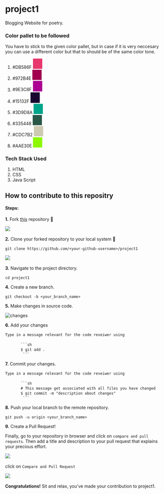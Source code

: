 # project1
Blogging Website for poetry. 
### Color pallet to be followed
You have to stick to the given color pallet, but in case if it is very neccesary you can use a different color but that to should be of the same color tone.
1. #DB586F <img src="images/colordb586f.png" width="30">
2. #972B4E <img src="images/color972b4e.png" width="30">
3. #9E3C8F <img src="images/color9e3c8f.png" width="30">
4. #15132F <img src="images/color15132f.png" width="30">
5. #3D9D8A <img src="images/color3d9d8a.png" width="30">
6. #335448 <img src="images/color335448.png" width="30">
7. #CDC7B2 <img src="images/colorcdc7b2.png" width="30">
8. #AAE30E <img src="images/coloraae30e.png" width="30">

### Tech Stack Used 
1. HTML
2. CSS
3. Java Script

## How to contribute to this repositry

#### Steps:


**1.** Fork [this](https://github.com/gauravchauhan2403/project1.git) repository :fork_and_knife:

<img src="https://user-images.githubusercontent.com/41269164/70219309-9a3eca80-176a-11ea-8a4d-1bd701d07314.png" width=300>

**2.** Clone your forked repository to your local system :busts_in_silhouette:

```terminal
git clone https://github.com/<your-github-username>/project1
```

<img src="https://encrypted-tbn0.gstatic.com/images?q=tbn%3AANd9GcT5N0HJ9db7jSvcL4dsDscZQBzqQqqKVs0BnO1OVz26glLWKJRY&usqp=CAU" width="300">

**3.** Navigate to the project directory.

```terminal
cd project1
```

**4.** Create a new branch.

```terminal
git checkout -b <your_branch_name>
```

**5.** Make changes in source code.

![changes](https://media.giphy.com/media/QNFhOolVeCzPQ2Mx85/200w_d.gif)

**6.** Add your changes

````
Type in a message relevant for the code reveiwer using

       ```sh
       $ git add .
        ```
````

**7.** Commit your changes.

````
Type in a message relevant for the code reveiwer using

       ```sh
       # This message get associated with all files you have changed
       $ git commit -m "description about changes"
        ```
````

**8.** Push your local branch to the remote repository.

```terminal
git push -u origin <your_branch_name>
```

**9.** Create a Pull Request!

Finally, go to your repository in browser and click on `compare and pull requests`.
Then add a title and description to your pull request that explains your precious effort.

<img src="https://user-images.githubusercontent.com/41269164/70219707-47194780-176b-11ea-96c2-d0c401ddb1e0.png" width=600>
		
click on `Compare and Pull Request`
		
<img src="https://user-images.githubusercontent.com/41269164/70219836-8d6ea680-176b-11ea-81d5-549093bf0954.png" width=600>

**Congratulations!** Sit and relax, you've made your contribution to project1.


